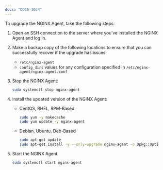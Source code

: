 ```yaml
---
docs: "DOCS-1034"
---
```


To upgrade the NGINX Agent, take the following steps:

1. Open an SSH connection to the server where you've installed the NGINX Agent and log in.

1. Make a backup copy of the following locations to ensure that you can successfully recover if the upgrade has issues:

   - `/etc/nginx-agent`
   - `config_dirs` values for any configuration specified in `/etc/nginx-agent/nginx-agent.conf`

1. Stop the NGINX Agent:

   ```bash
   sudo systemctl stop nginx-agent
   ```

1. Install the updated version of the NGINX Agent:

   - CentOS, RHEL, RPM-Based

      ```bash
      sudo yum -y makecache
      sudo yum update -y nginx-agent
      ```

   - Debian, Ubuntu, Deb-Based

      ```bash
      sudo apt-get update
      sudo apt-get install -y --only-upgrade nginx-agent -o Dpkg::Options::="--force-confold" 
      ```

1. Start the NGINX Agent:

   ```bash
   sudo systemctl start nginx-agent
   ```
